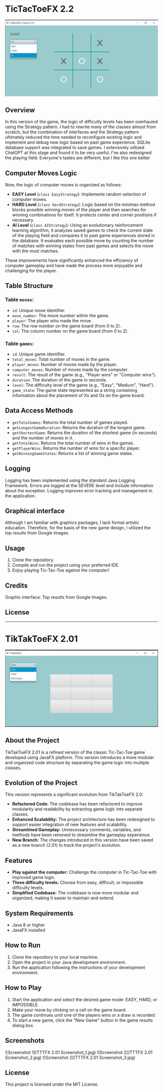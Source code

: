 # TicTacToeFX 2.2

![TikTakToeFX](TTTFX%202.2%20Screenshot_4.jpg)

## Overview

In this version of the game, the logic of difficulty levels has been overhauled using the Strategy pattern. I had to rewrite many of the classes almost from scratch, but the combination of interfaces and the Strategy pattern ultimately reduced the time needed to reconfigure existing logic and implement and debug new logic based on past game experience. SQLite database support was integrated to save games. I extensively utilized ChatGPT at this stage and found it to be very useful.
I've also redesigned the playing field. Everyone's tastes are different, but I like this one better


## Computer Moves Logic

Now, the logic of computer moves is organized as follows:

- **EASY Level** (`class EasyStrategy`): Implements random selection of computer moves.
- **HARD Level** (`class HardStrategy`): Logic based on the minimax method blocks possible winning moves of the player and then searches for winning combinations for itself. It protects center and corner positions if necessary.
- **AI Level** (`class AIStrategy`): Using an evolutionary reinforcement learning algorithm, it analyzes saved games to check the current state of the playing field and compares it to past game experiences stored in the database. It evaluates each possible move by counting the number of matches with winning states from past games and selects the move with the most matches.

These improvements have significantly enhanced the efficiency of computer gameplay and have made the process more enjoyable and challenging for the player.

## Table Structure
### Table `moves`:
- `id`: Unique move identifier.
- `move_number`: The move number within the game.
- `player`: The player who made the move.
- `row`: The row number on the game board (from 0 to 2).
- `col`: The column number on the game board (from 0 to 2).

### Table `games`:
- `id`: Unique game identifier.
- `total_moves`: Total number of moves in the game.
- `player_moves`: Number of moves made by the player.
- `computer_moves`: Number of moves made by the computer.
- `result`: The result of the game (e.g., "Player wins" or "Computer wins").
- `duration`: The duration of the game in seconds.
- `level`: The difficulty level of the game (e.g., "Easy", "Medium", "Hard").
- `game_state`: The game state represented as a string containing information about the placement of Xs and Os on the game board.

## Data Access Methods
- `getTotalGames`: Returns the total number of games played.
- `getLongestGameDuration`: Returns the duration of the longest game.
- `getShortestGame`: Returns the duration of the shortest game (in seconds) and the number of moves in it.
- `getTotalWins`: Returns the total number of wins in the games.
- `getPlayerWins`: Returns the number of wins for a specific player.
- `getWinningGameStates`: Returns a list of winning game states.

## Logging
Logging has been implemented using the standard Java Logging Framework. Errors are logged at the SEVERE level and include information about the exception. Logging improves error tracking and management in the application.

## Graphical interface

Although I am familiar with graphics packages, I lack formal artistic education. Therefore, for the basis of the new game design, I utilized the top results from Google Images.

## Usage

1. Clone the repository.
2. Compile and run the project using your preferred IDE.
3. Enjoy playing Tic-Tac-Toe against the computer!

## Credits

Graphic interface: Top results from Google Images.

## License
-------------------------




# TikTakToeFX 2.01

![TikTakToeFX](TTTFX%202.0.jpg)

## About the Project
TikTakToeFX 2.01 is a refined version of the classic Tic-Tac-Toe game developed using JavaFX platform. This version introduces a more modular and organized code structure by separating the game logic into multiple classes.

## Evolution of the Project
This version represents a significant evolution from TikTakToeFX 2.0:

- **Refactored Code:** The codebase has been refactored to improve modularity and readability by extracting game logic into separate classes.
- **Enhanced Scalability:** The project architecture has been redesigned to support easier integration of new features and scalability.
- **Streamlined Gameplay:** Unnecessary comments, variables, and methods have been removed to streamline the gameplay experience.
- **New Branch:** The changes introduced in this version have been saved as a new branch (2.01) to track the project's evolution.

## Features
- **Play against the computer:** Challenge the computer in Tic-Tac-Toe with improved game logic.
- **Three difficulty levels:** Choose from easy, difficult, or impossible difficulty levels.
- **Simplified Codebase:** The codebase is now more modular and organized, making it easier to maintain and extend.

## System Requirements
- Java 8 or higher
- JavaFX installed

## How to Run
1. Clone the repository to your local machine.
2. Open the project in your Java development environment.
3. Run the application following the instructions of your development environment.

## How to Play
1. Start the application and select the desired game mode: EASY, HARD, or IMPOSSIBLE.
2. Make your move by clicking on a cell on the game board.
3. The game continues until one of the players wins or a draw is recorded.
4. To start a new game, click the "New Game" button in the game results dialog box.

## Screenshots
![Screenshot 1](TTTFX 2.01 Screenshot_1.jpg)
![Screenshot 2](TTTFX 2.01 Screenshot_2.jpg)
![Screenshot 2](TTTFX 2.01 Screenshot_3.jpg)

## License
This project is licensed under the MIT License.

